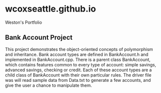 # wcoxseattle.github.io
Weston's Portfolio

## **Bank Account Project**
This project demonstrates the object-oriented concepts of polymorphism and inheritance. Bank account types are defined in BankAccount.h and implemented in BankAccount.cpp. There is a parent class BankAccount, which contains features common to every type of account: simple savings, advanced savings, checking or credit. Each of these account types are a child class of BankAccount with their own particular rules.
The driver file was will read sample data from Data.txt to generate a few accounts, and give the user a chance to manipulate them.
